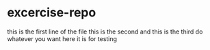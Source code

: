 # excercise-repo
this is the first line of the file
this is the second
and this is the third
do whatever you want here it is for testing
